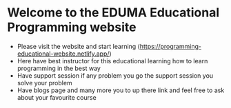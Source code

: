 # Welcome to the EDUMA Educational Programming website

- Please visit the website and start learning (https://programming-educational-website.netlify.app/)
- Here have best instructor for this educational learning how to learn programming in the best way
- Have support session if any problem you go the support session you solve your problem
- Have blogs page and many more you to up there link and feel free to ask about your favourite course
